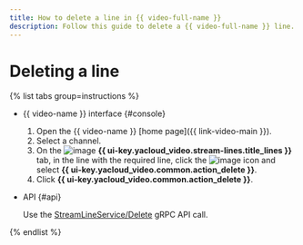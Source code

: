 ```yaml
---
title: How to delete a line in {{ video-full-name }}
description: Follow this guide to delete a {{ video-full-name }} line.
---
```


# Deleting a line

{% list tabs group=instructions %}

- {{ video-name }} interface {#console}

   1. Open the {{ video-name }} [home page]({{ link-video-main }}).
   1. Select a channel.
   1. On the ![image](../../../_assets/console-icons/branches-right-arrow-right.svg) **{{ ui-key.yacloud_video.stream-lines.title_lines }}** tab, in the line with the required line, click the ![image](../../../_assets/console-icons/ellipsis.svg) icon and select **{{ ui-key.yacloud_video.common.action_delete }}**.
   1. Click **{{ ui-key.yacloud_video.common.action_delete }}**.

- API {#api}

   Use the [StreamLineService/Delete](../../api-ref/grpc/stream_line_service.md#Delete) gRPC API call.

{% endlist %}